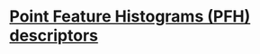 # [Point Feature Histograms (PFH) descriptors](http://pointclouds.org/documentation/tutorials/pfh_estimation.php#pfh-estimation)
